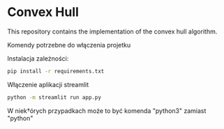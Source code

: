 # Convex Hull

This repository contains the implementation of the convex hull algorithm.

Komendy potrzebne do włączenia projetku

Instalacja zależności:

```bash
pip install -r requirements.txt
```

Włączenie aplikacji streamlit

```bash
python -m streamlit run app.py
```

W niek†órych przypadkach może to być komenda "python3" zamiast "python"
